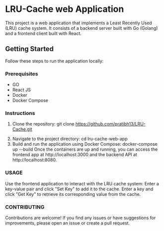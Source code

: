 # LRU-Cache web Application

This project is a web application that implements a Least Recently Used (LRU) cache system. It consists of a backend server built with Go (Golang) and a frontend client built with React.
 
## Getting Started
 
Follow these steps to run the application locally:
 
### Prerequisites

- GO
- React JS
- Docker
- Docker Compose
 
### Instructions
 
1. Clone the repository: git clone https://github.com/pratibh13/LRU-Cache.git
 
2) Navigate to the project directory: cd lru-cache-web-app
3) Build and run the application using Docker Compose: docker-compose up --build
Once the containers are up and running, you can access the frontend app at http://localhost:3000 and the backend API at http://localhost:8080.
 
### USAGE
Use the frontend application to interact with the LRU cache system:
Enter a key-value pair and click "Set Key" to add it to the cache.
Enter a key and click "Get Key" to retrieve its corresponding value from the cache.

### CONTRIBUTING
Contributions are welcome! If you find any issues or have suggestions for improvements, please open an issue or create a pull request.
